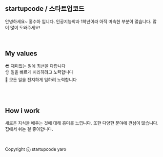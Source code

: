 ## startupcode / 스타트업코드
안녕하세요~ 홍수아 입니다. 인공지능학과 1학년이라 아직 미숙한 부분이 많습니다. 많이 많이 도와주세요!
<br />
<br />
<br />
## My values
😎 재미있는 일에 최선을 다합니다<br />
👌 일을 빠르게 처리하려고 노력합니다<br />
🦻 모든 일을 진지하게 임하려 노력합니다<br />
<br />
<br />
<br />
## How i work
새로운 지식을 배우는 것에 대해 흥미를 느낍니다. 또한 다양한 분야에 관심이 많습니다.
집에서 쉬는 걸 좋아합니다. 
<br />
<br />
<br />


Copyright ⓒ startupcode yaro
